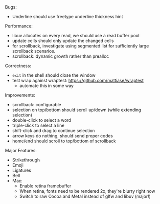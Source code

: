 Bugs:

* Underline should use freetype underline thickness hint

Performance:

* libuv allocates on every read, we should use a read buffer pool
* update cells should only update the changed cells
* for scrollback, investigate using segmented list for sufficiently large
  scrollback scenarios.
* scrollback: dynamic growth rather than prealloc

Correctness:

* `exit` in the shell should close the window
* test wrap against wraptest: https://github.com/mattiase/wraptest
  - automate this in some way

Improvements:

* scrollback: configurable
* selection on top/bottom should scroll up/down (while extending selection)
* double-click to select a word
* triple-click to select a line
* shift-click and drag to continue selection
* arrow keys do nothing, should send proper codes
* home/end should scroll to top/bottom of scrollback

Major Features:

* Strikethrough
* Emoji
* Ligatures
* Bell
* Mac:
  - Enable retina framebuffer
  - When retina, fonts need to be rendered 2x, they're blurry right now
  - Switch to raw Cocoa and Metal instead of glfw and libuv (major!)
